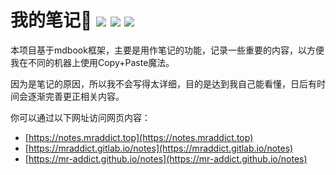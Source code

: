 <h1>
  我的笔记👻
  <img src="https://gitlab.com/mraddict/notes/badges/main/pipeline.svg" />
  <img src="https://github.com/MR-Addict/notes/actions/workflows/docker.yml/badge.svg?branch=main"/>
  <img src="https://github.com/MR-Addict/notes/actions/workflows/server.yml/badge.svg?branch=main"/>
</h1>

本项目基于mdbook框架，主要是用作笔记的功能，记录一些重要的内容，以方便我在不同的机器上使用Copy+Paste魔法。

因为是笔记的原因，所以我不会写得太详细，目的是达到我自己能看懂，日后有时间会逐渐完善更正相关内容。

你可以通过以下网址访问网页内容：

- [https://notes.mraddict.top](https://notes.mraddict.top)
- [https://mraddict.gitlab.io/notes](https://mraddict.gitlab.io/notes)
- [https://mr-addict.github.io/notes](https://mr-addict.github.io/notes)
